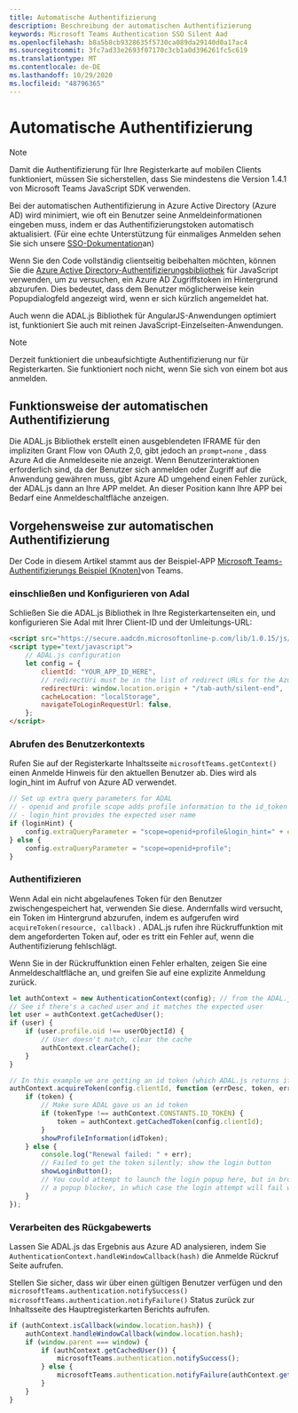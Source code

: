 ```yaml
---
title: Automatische Authentifizierung
description: Beschreibung der automatischen Authentifizierung
keywords: Microsoft Teams Authentication SSO Silent Aad
ms.openlocfilehash: b8a5b8cb9328635f5730ca089da29140d0a17ac4
ms.sourcegitcommit: 3fc7ad33e2693f07170c3cb1a0d396261fc5c619
ms.translationtype: MT
ms.contentlocale: de-DE
ms.lasthandoff: 10/29/2020
ms.locfileid: "48796365"
---
```

# <a name="silent-authentication"></a>Automatische Authentifizierung

> [!NOTE]
> Damit die Authentifizierung für Ihre Registerkarte auf mobilen Clients funktioniert, müssen Sie sicherstellen, dass Sie mindestens die Version 1.4.1 von Microsoft Teams JavaScript SDK verwenden.

Bei der automatischen Authentifizierung in Azure Active Directory (Azure AD) wird minimiert, wie oft ein Benutzer seine Anmeldeinformationen eingeben muss, indem er das Authentifizierungstoken automatisch aktualisiert. (Für eine echte Unterstützung für einmaliges Anmelden sehen Sie sich unsere [SSO-Dokumentation](~/tabs/how-to/authentication/auth-aad-sso.md)an)

Wenn Sie den Code vollständig clientseitig beibehalten möchten, können Sie die [Azure Active Directory-Authentifizierungsbibliothek](/azure/active-directory/develop/active-directory-authentication-libraries) für JavaScript verwenden, um zu versuchen, ein Azure AD Zugriffstoken im Hintergrund abzurufen. Dies bedeutet, dass dem Benutzer möglicherweise kein Popupdialogfeld angezeigt wird, wenn er sich kürzlich angemeldet hat.

Auch wenn die ADAL.js Bibliothek für AngularJS-Anwendungen optimiert ist, funktioniert Sie auch mit reinen JavaScript-Einzelseiten-Anwendungen.

> [!NOTE]
> Derzeit funktioniert die unbeaufsichtigte Authentifizierung nur für Registerkarten. Sie funktioniert noch nicht, wenn Sie sich von einem bot aus anmelden.

## <a name="how-silent-authentication-works"></a>Funktionsweise der automatischen Authentifizierung

Die ADAL.js Bibliothek erstellt einen ausgeblendeten IFRAME für den impliziten Grant Flow von OAuth 2,0, gibt jedoch an `prompt=none` , dass Azure Ad die Anmeldeseite nie anzeigt. Wenn Benutzerinteraktionen erforderlich sind, da der Benutzer sich anmelden oder Zugriff auf die Anwendung gewähren muss, gibt Azure AD umgehend einen Fehler zurück, der ADAL.js dann an Ihre APP meldet. An dieser Position kann Ihre APP bei Bedarf eine Anmeldeschaltfläche anzeigen.

## <a name="how-to-do-silent-authentication"></a>Vorgehensweise zur automatischen Authentifizierung

Der Code in diesem Artikel stammt aus der Beispiel-APP [Microsoft Teams-Authentifizierungs Beispiel (Knoten)](https://github.com/OfficeDev/microsoft-teams-sample-complete-node)von Teams.

### <a name="include-and-configure-adal"></a>einschließen und Konfigurieren von Adal

Schließen Sie die ADAL.js Bibliothek in Ihre Registerkartenseiten ein, und konfigurieren Sie Adal mit Ihrer Client-ID und der Umleitungs-URL:

```html
<script src="https://secure.aadcdn.microsoftonline-p.com/lib/1.0.15/js/adal.min.js" integrity="sha384-lIk8T3uMxKqXQVVfFbiw0K/Nq+kt1P3NtGt/pNexiDby2rKU6xnDY8p16gIwKqgI" crossorigin="anonymous"></script>
<script type="text/javascript">
    // ADAL.js configuration
    let config = {
        clientId: "YOUR_APP_ID_HERE",
        // redirectUri must be in the list of redirect URLs for the Azure AD app
        redirectUri: window.location.origin + "/tab-auth/silent-end",
        cacheLocation: "localStorage",
        navigateToLoginRequestUrl: false,
    };
</script>
```

### <a name="get-the-user-context"></a>Abrufen des Benutzerkontexts

Rufen Sie auf der Registerkarte Inhaltsseite `microsoftTeams.getContext()` einen Anmelde Hinweis für den aktuellen Benutzer ab. Dies wird als login_hint im Aufruf von Azure AD verwendet.

```javascript
// Set up extra query parameters for ADAL
// - openid and profile scope adds profile information to the id_token
// - login_hint provides the expected user name
if (loginHint) {
    config.extraQueryParameter = "scope=openid+profile&login_hint=" + encodeURIComponent(loginHint);
} else {
    config.extraQueryParameter = "scope=openid+profile";
}
```

### <a name="authenticate"></a>Authentifizieren

Wenn Adal ein nicht abgelaufenes Token für den Benutzer zwischengespeichert hat, verwenden Sie diese. Andernfalls wird versucht, ein Token im Hintergrund abzurufen, indem es aufgerufen wird `acquireToken(resource, callback)` . ADAL.js rufen ihre Rückruffunktion mit dem angeforderten Token auf, oder es tritt ein Fehler auf, wenn die Authentifizierung fehlschlägt.

Wenn Sie in der Rückruffunktion einen Fehler erhalten, zeigen Sie eine Anmeldeschaltfläche an, und greifen Sie auf eine explizite Anmeldung zurück.

```javascript
let authContext = new AuthenticationContext(config); // from the ADAL.js library
// See if there's a cached user and it matches the expected user
let user = authContext.getCachedUser();
if (user) {
    if (user.profile.oid !== userObjectId) {
        // User doesn't match, clear the cache
        authContext.clearCache();
    }
}

// In this example we are getting an id token (which ADAL.js returns if we ask for resource = clientId)
authContext.acquireToken(config.clientId, function (errDesc, token, err, tokenType) {
    if (token) {
        // Make sure ADAL gave us an id token
        if (tokenType !== authContext.CONSTANTS.ID_TOKEN) {
            token = authContext.getCachedToken(config.clientId);
        }
        showProfileInformation(idToken);
    } else {
        console.log("Renewal failed: " + err);
        // Failed to get the token silently; show the login button
        showLoginButton();
        // You could attempt to launch the login popup here, but in browsers this could be blocked by
        // a popup blocker, in which case the login attempt will fail with the reason FailedToOpenWindow.
    }
});
```

### <a name="process-the-return-value"></a>Verarbeiten des Rückgabewerts

Lassen Sie ADAL.js das Ergebnis aus Azure AD analysieren, indem Sie `AuthenticationContext.handleWindowCallback(hash)` die Anmelde Rückruf Seite aufrufen.

Stellen Sie sicher, dass wir über einen gültigen Benutzer verfügen und den `microsoftTeams.authentication.notifySuccess()` `microsoftTeams.authentication.notifyFailure()` Status zurück zur Inhaltsseite des Hauptregisterkarten Berichts aufrufen.

```javascript
if (authContext.isCallback(window.location.hash)) {
    authContext.handleWindowCallback(window.location.hash);
    if (window.parent === window) {
        if (authContext.getCachedUser()) {
            microsoftTeams.authentication.notifySuccess();
        } else {
            microsoftTeams.authentication.notifyFailure(authContext.getLoginError());
        }
    }
}
```
